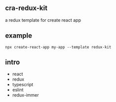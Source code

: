 ## cra-redux-kit

a redux template for create react app

## example

```
npx create-react-app my-app --template redux-kit
```

## intro

- react
- redux
- typescript
- eslint
- redux-immer
